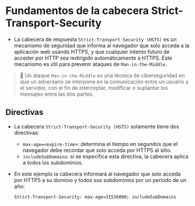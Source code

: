 # Fundamentos de la cabecera Strict-Transport-Security

* La cabecera de respuesta `Strict-Transport-Security (HSTS)` es un mecanismo de seguridad que informa al navegador que solo acceda a la aplicación web usando HTTPS, y que cualquier intento futuro de acceder por HTTP sea redirigido automáticamente a HTTPS. Este mecanismo es útil para prevenir ataques de `Man-in-the-Middle`.

> :older_man: Un ataque `Man-in-the-Middle` es una técnica de ciberseguridad en que un adversario se interpone en la comunicación entre un usuario y el servidor, con el fin de interceptar, modificar o suplantar los mensajes entre las dos partes.

## Directivas

* La cabecera `Strict-Transport-Security (HSTS)` solamente tiene dos directivas:
  * `max-age=<expire-time>`: determina el tiempo en segundos que el navegador debe recordar que solo acceda por HTTPS al sitio.
  * `includeSubDomains`: si se especifica esta directiva, la cabecera aplica a todos los subdominios.
* En este ejemplo la cabecera informará al navegador que solo acceda por HTTPS a su dominio y todos sus subdominios por un periodo de un año:

  ```
  Strict-Transport-Security: max-age=31536000; includeSubDomains
  ```
